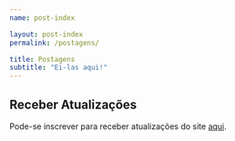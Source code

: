 ```yaml
---
name: post-index

layout: post-index
permalink: /postagens/

title: Postagens
subtitle: "Ei-las aqui!"
---
```


## Receber Atualizações

Pode-se inscrever para receber atualizações do site [aqui](/atualizacoes/).